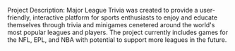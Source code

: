 Project Description: 
Major League Trivia was created to provide a user-friendly, interactive platform for sports enthusiasts to enjoy and educate themselves through trivia and minigames cenetered around the world's most popular leagues and players. The project currently includes games for the NFL, EPL, and NBA with potential to support more leagues in the future.



